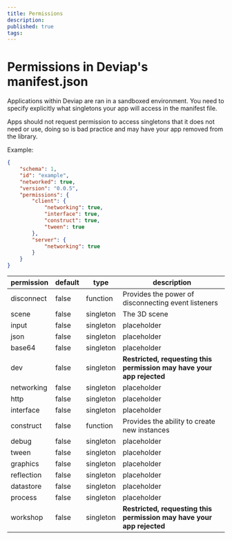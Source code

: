 ```yaml
---
title: Permissions
description: 
published: true
tags: 
---
```


# Permissions in Deviap's manifest.json

Applications within Deviap are ran in a sandboxed environment. You need to specify explicitly what singletons your app will access in the manifest file. 

Apps should not request permission to access singletons that it does not need or use, doing so is bad practice and may have your app removed from the library.

Example:
```json
{
    "schema": 1,
    "id": "example",
    "networked": true,
    "version": "0.0.5",
    "permissions": {
        "client": {
            "networking": true,
            "interface": true,
            "construct": true,
            "tween": true
        },
        "server": {
            "networking": true
        }
    }
}
```

| permission | default | type | description |
| --- | --- | --- | --- | 
| disconnect | false | function | Provides the power of disconnecting event listeners |
| scene | false | singleton | The 3D scene |
| input | false | singleton | placeholder |
| json | false | singleton | placeholder |
| base64 | false | singleton | placeholder |
| dev | false | singleton | **Restricted, requesting this permission may have your app rejected** |
| networking | false | singleton | placeholder |
| http | false | singleton | placeholder |
| interface | false | singleton | placeholder |
| construct | false | function | Provides the ability to create new instances |
| debug | false | singleton | placeholder |
| tween | false | singleton | placeholder |
| graphics | false | singleton | placeholder |
| reflection | false | singleton | placeholder |
| datastore | false | singleton | placeholder |
| process | false | singleton | placeholder |
| workshop | false | singleton | **Restricted, requesting this permission may have your app rejected**  |
